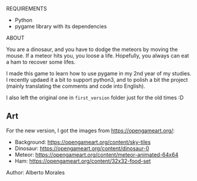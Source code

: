 REQUIREMENTS
- Python
- pygame library with its dependencies


ABOUT

You are a dinosaur, and you have to dodge the meteors by moving the mouse. If a meteor hits you, you loose a life. Hopefully, you always can eat a ham to recover some lifes.

I made this game to learn how to use pygame in my 2nd year of my studies. I recently updaed it a bit to support python3, and to polish a bit the project (mainly translating the comments and code into English).

I also left the original one in `first_version` folder just for the old times :D


## Art
For the new version, I got the images from https://opengameart.org/:
- Background: https://opengameart.org/content/sky-tiles
- Dinosaur: https://opengameart.org/content/dinosaur-0
- Meteor: https://opengameart.org/content/meteor-animated-64x64
- Ham: https://opengameart.org/content/32x32-food-set

Author: Alberto Morales
